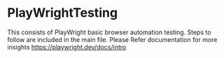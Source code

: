 # PlayWrightTesting
This consists of PlayWright basic browser automation testing.
Steps to follow are included in the main file.
Please Refer documentation for more insights https://playwright.dev/docs/intro
